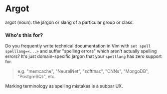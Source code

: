 # Argot

argot (noun): the jargon or slang of a particular group or class.

### Who's this for?

Do you frequently write technical documentation in Vim with `set spell spelllang=<...>` and suffer "spelling errors" which aren't actually spelling errors? It's just domain-specific jargon that your `spelllang` has zero support for.

> e.g. "memcache", "NeuralNet", "softmax", "CNNs", "MongoDB", "PostgreSQL", etc.

Marking terminology as spelling mistakes is a subpar UX.
